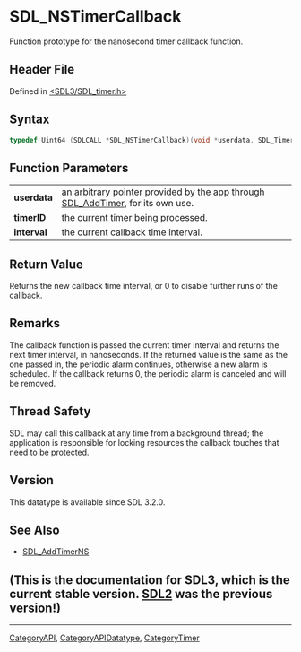 # SDL_NSTimerCallback

Function prototype for the nanosecond timer callback function.

## Header File

Defined in [<SDL3/SDL_timer.h>](https://github.com/libsdl-org/SDL/blob/main/include/SDL3/SDL_timer.h)

## Syntax

```c
typedef Uint64 (SDLCALL *SDL_NSTimerCallback)(void *userdata, SDL_TimerID timerID, Uint64 interval);
```

## Function Parameters

|              |                                                                                                 |
| ------------ | ----------------------------------------------------------------------------------------------- |
| **userdata** | an arbitrary pointer provided by the app through [SDL_AddTimer](SDL_AddTimer), for its own use. |
| **timerID**  | the current timer being processed.                                                              |
| **interval** | the current callback time interval.                                                             |

## Return Value

Returns the new callback time interval, or 0 to disable further runs of the
callback.

## Remarks

The callback function is passed the current timer interval and returns the
next timer interval, in nanoseconds. If the returned value is the same as
the one passed in, the periodic alarm continues, otherwise a new alarm is
scheduled. If the callback returns 0, the periodic alarm is canceled and
will be removed.

## Thread Safety

SDL may call this callback at any time from a background thread; the
application is responsible for locking resources the callback touches that
need to be protected.

## Version

This datatype is available since SDL 3.2.0.

## See Also

- [SDL_AddTimerNS](SDL_AddTimerNS)


## (This is the documentation for SDL3, which is the current stable version. [SDL2](https://wiki.libsdl.org/SDL2/) was the previous version!)



----
[CategoryAPI](CategoryAPI), [CategoryAPIDatatype](CategoryAPIDatatype), [CategoryTimer](CategoryTimer)

